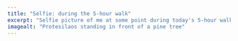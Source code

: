 ```yaml
---
title: "Selfie: during the 5-hour walk"
excerpt: "Selfie picture of me at some point during today's 5-hour walk"
imagealt: "Protesilaos standing in front of a pine tree"
---
```

